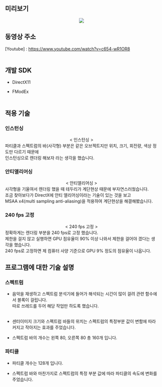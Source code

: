 ## 미리보기

<p align="center">
  <img src="https://postfiles.pstatic.net/MjAyMDA4MDNfMjQ0/MDAxNTk2NDA0Njk4MzUz.wDCxv_0FhLWwdTqlknG6rcx2b1xAB3kT5PWQHAJVl8og.65SPWMH1Mx4Ba8UIHs0Ck-Fv-q77Ot4LAiGqGXPGNUog.GIF.ashi0/ezgif-4-5e0391c06286.gif?type=w966">

## 동영상 주소

[Youtube] : https://www.youtube.com/watch?v=c654-wR1OR8
<br><br/>

## 개발 SDK

* DirectX11

* FModEx
<br><br/>

## 적용 기술

### 인스턴싱
</p> <div align="center"> < 인스턴싱 > </div>
  파티클과 스펙트럼의 바(사각형) 부분은 같은 오브젝트지만 위치, 크기, 회전량, 색상 정도만 다르기 때문에 <br>
  인스턴싱으로 렌더링 해보자 라는 생각을 했습니다. <br>
  
### 안티앨리어싱
</p> <div align="center"> < 안티앨리어싱 > </div>
  사각형을 기울여서 렌더링 했을 때 테두리가 계단현상 때문에 부자연스러웠습니다. <br>
  조금 찾아보다가 DirectX에 안티 앨리어싱이라는 기술이 있는 것을 보고 <br>
  MSAA x4(multi sampling anti-aliasing)을 적용하여 계단현상을 해결해봤습니다. <br>

### 240 fps 고정
</p> <div align="center"> < 240 fps 고정 > </div>
  정확하게는 렌더링 부분을 240 fps로 고정 했습니다.<br>
  제한을 걸지 않고 실행하면 GPU 점유율이 90% 이상 나와서 제한을 걸어야 겠다는 생각을 했습니다.<br>
  240 fps로 고정하면 제 컴퓨터 사양 기준으로 GPU 9% 정도의 점유율이 나옵니다.<br>

## 프로그램에 대한 기술 설명

### 스펙트럼

* 음악을 재생하고 스펙트럼 분석기에 들어가 해석되는 시간이 많이 걸려 관련 함수에서 블록이 걸립니다. <br>
따로 쓰레드를 두어 해당 작업만 하도록 했습니다. <br></br>

* 센터이미지 크기와 스펙트럼 바들의 위치는 스펙트럼의 특정부분 값이 변함에 따라 커지고 작아지는 효과를 주었습니다. <br>

* 스펙트럼 바의 개수는 왼쪽 80, 오른쪽 80 총 160개 입니다.

### 파티클

* 파티클 개수는 128개 입니다.

* 스펙트럼 바와 마찬가지로 스펙트럼의 특정 부분 값에 따라 파티클의 속도에 변화를 주었습니다.
